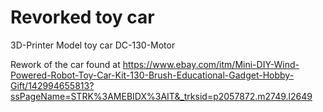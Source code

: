 # Revorked toy car
3D-Printer Model toy car DC-130-Motor

Rework of the car found at https://www.ebay.com/itm/Mini-DIY-Wind-Powered-Robot-Toy-Car-Kit-130-Brush-Educational-Gadget-Hobby-Gift/142994655813?ssPageName=STRK%3AMEBIDX%3AIT&_trksid=p2057872.m2749.l2649


